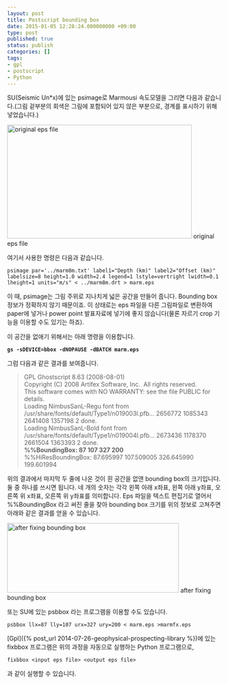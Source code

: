 ```yaml
---
layout: post
title: Postscript bounding box
date: 2015-01-05 12:28:24.000000000 +09:00
type: post
published: true
status: publish
categories: []
tags:
- gpl
- postscript
- Python
---
```

<p>SU(Seismic Un*x)에 있는 psimage로 Marmousi 속도모델을 그리면 다음과 같습니다.(그림 겉부분의 회색은 그림에 포함되어 있지 않은 부분으로, 경계를 표시하기 위해 넣었습니다.)</p>
<p><img class="size-full wp-image-120" title="eps_bbox_before" src="{{ site.baseurl }}/assets/eps_bbox_before.jpg" alt="original eps file" width="431" height="265" /> original eps file</p>
<p>여기서 사용한 명령은 다음과 같습니다.</p>
<pre><code>psimage par='../marm8m.txt' label1="Depth (km)" label2="Offset (km)" labelsize=8 height=1.0 width=2.4 legend=1 lstyle=vertright lwidth=0.1 lheight=1 units="m/s" &lt; ../marm8m.drt &gt; marm.eps</code></pre>
<p>이 때, psimage는 그림 주위로 지나치게 넓은 공간을 만들어 줍니다. Bounding box 정보가 정확하지 않기 때문이죠. 이 상태로는 eps 파일을 다른 그림파일로 변환하여 paper에 넣거나 power point 발표자료에 넣기에 좋지 않습니다(물론 자르기 crop 기능을 이용할 수도 있기는 하죠).</p>
<p>이 공간을 없애기 위해서는 아래 명령을 이용합니다.</p>
<pre><strong><code>gs -sDEVICE=bbox -dNOPAUSE -dBATCH marm.eps</code></strong></pre>
<p>그럼 다음과 같은 결과를 보여줍니다.</p>
<blockquote><p>GPL Ghostscript 8.63 (2008-08-01)<br />
Copyright (C) 2008 Artifex Software, Inc.  All rights reserved.<br />
This software comes with NO WARRANTY: see the file PUBLIC for details.<br />
Loading NimbusSanL-Regu font from /usr/share/fonts/default/Type1/n019003l.pfb... 2656772 1085343 2641408 1357198 2 done.<br />
Loading NimbusSanL-Bold font from /usr/share/fonts/default/Type1/n019004l.pfb... 2673436 1178370 2661504 1363393 2 done.<br />
<strong>%%BoundingBox: 87 107 327 200</strong><br />
%%HiResBoundingBox: 87.695997 107.509005 326.645990 199.601994</p></blockquote>
<p>위의 결과에서 마지막 두 줄에 나온 것이 흰 공간을 없앤 bounding box의 크기입니다. 둘 중 하나를 쓰시면 됩니다. 네 개의 숫자는 각각 왼쪽 아래 x좌표, 왼쪽 아래 y좌표, 오른쪽 위 x좌표, 오른쪽 위 y좌표를 의미합니다. Eps 파일을 텍스트 편집기로 열어서 %%BoundingBox 라고 써진 줄을 찾아 bounding box 크기를 위의 정보로 고쳐주면 아래와 같은 결과를 얻을 수 있습니다.</p>
<p><img class="size-full wp-image-119" title="eps_bbox_after" src="{{ site.baseurl }}/assets/eps_bbox_after.jpg" alt="after fixing bounding box" width="401" height="162" /> after fixing bounding box</p>
<p>또는 SU에 있는 psbbox 라는 프로그램을 이용할 수도 있습니다.</p>
<pre><code>psbbox llx=87 lly=107 urx=327 ury=200 &lt; marm.eps &gt;marmfx.eps</code></pre>
[Gpl]({% post_url 2014-07-26-geophysical-prospecting-library %})에 있는 fixbbox 프로그램은 위의 과정을 자동으로 실행하는 Python 프로그램으로,</p>
<pre><code>fixbbox &lt;input eps file&gt; &lt;output eps file&gt;</code></pre>
<p>과 같이 실행할 수 있습니다.</p>
